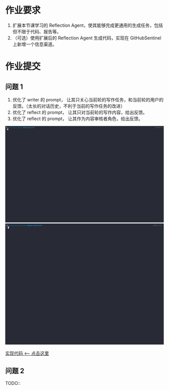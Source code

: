 # 作业要求

1. 扩展本节课学习的 Reflection Agent，使其能够完成更通用的生成任务，包括但不限于代码、报告等。
2. （可选）使用扩展后的 Reflection Agent 生成代码，实现在 GitHubSentinel 上新增一个信息渠道。

# 作业提交

## 问题 1

1. 优化了 writer 的 prompt， 让其只关心当前轮的写作任务，和当前轮的用户的反馈。（太长的对话历史，不利于当前的写作任务的改进）
2. 优化了 reflect 的 prompt， 让其只对当前轮的写作内容，给出反馈。
3. 优化了 reflect 的 prompt， 让其作为内容审核者角色，给出反馈。

![image](./code.gif)
![image](./doc.gif)

[实现代码 <-- 点击这里](./writer_and_reflect_agent.py)

## 问题 2

TODO::